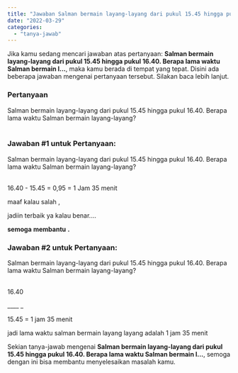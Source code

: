 ```yaml
---
title: "Jawaban Salman bermain layang-layang dari pukul 15.45 hingga pukul 16.40. Berapa lama waktu Salman bermain l..."
date: "2022-03-29"
categories: 
  - "tanya-jawab"
---
```


Jika kamu sedang mencari jawaban atas pertanyaan: **Salman bermain layang-layang dari pukul 15.45 hingga pukul 16.40. Berapa lama waktu Salman bermain l...**, maka kamu berada di tempat yang tepat. Disini ada beberapa jawaban mengenai pertanyaan tersebut. Silakan baca lebih lanjut.

### Pertanyaan

  
Salman bermain layang-layang dari pukul 15.45 hingga pukul 16.40. 
Berapa lama waktu Salman bermain layang-layang?  
​

### Jawaban #1 untuk Pertanyaan:  
Salman bermain layang-layang dari pukul 15.45 hingga pukul 16.40. 
Berapa lama waktu Salman bermain layang-layang?  
​

16.40 - 15.45 = 0,95 = 1 Jam 35 menit

maaf kalau salah ,

jadiin terbaik ya kalau benar....

**semoga** **membantu** **.**

### Jawaban #2 untuk Pertanyaan:  
Salman bermain layang-layang dari pukul 15.45 hingga pukul 16.40. 
Berapa lama waktu Salman bermain layang-layang?  
​

16.40

\_\_\_\_ \_

15.45 = 1 jam 35 menit

jadi lama waktu salman bermain layang layang adalah 1 jam 35 menit

Sekian tanya-jawab mengenai **Salman bermain layang-layang dari pukul 15.45 hingga pukul 16.40. Berapa lama waktu Salman bermain l...**, semoga dengan ini bisa membantu menyelesaikan masalah kamu.
